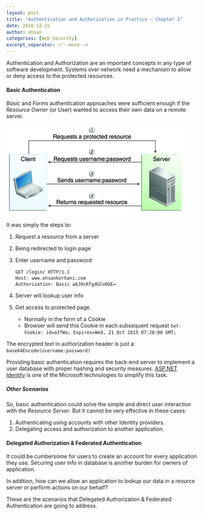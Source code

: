 ```yaml
---
layout: post
title: "Authentication and Authorization in Practice – Chapter 1"
date: 2018-12-15
author: ehsan
categories: [Web Security]
excerpt_separator: <!--more-->
---
```


Authentication and Authorization are an important concepts in any type of software development. Systems over network need a mechanism to allow or deny access to the protected resources.

#### Basic Authentication
_Basic_ and _Forms_ authentication approaches were sufficient enough if the _Resource Owner_ (or User) wanted to access their own data on a remote server.

<img src="/assets/images/security-httpBasicAuthentication.gif" alt="Diagram of four steps in HTTP basic authentication between client and server (docs.oracle.com)" />

<!--more-->

It was simply the steps to:
1. Request a resource from a server
2. Being redirected to login page
3. Enter username and password

    ```bach
    GET /login/ HTTP/1.1
    Host: www.ehsankorhani.com
    Authorization: Basic aAJ0cKfgdGCoObE=
    ```

4. Server will lookup user info
5. Get access to protected page.
   - Normally in the form of a Cookie
   - Browser will send this Cookie in each subsequent request
   `Set-Cookie: id=a3fWa; Expires=Wed, 21 Oct 2015 07:28:00 GMT;`


The encrypted text in authorization header is just a:
`base64Encode(username:password)`

Providing basic authentication requires the back-end server to implement a user database with proper hashing and security measures.
[ASP.NET Identity](https://www.asp.net/identity) is one of the Microsoft technologies to simplify this task.


##### Other Scenarios
So, basic authentication could solve the simple and direct user interaction with the _Resource Server_.
But it cannot be very effective in these cases:
1. Authenticating using accounts with other Identity providers.
2. Delegating access and authorization to another application.

#### Delegated Authorization & Federated Authentication
It could be cumbersome for users to create an account for every application they use. Securing user info in database is another burden for owners of application.

In addition, how can we allow an application to lookup our data in a reource server or perform actions on our behalf?

These are the scenarios that Delegated Authorization & Federated Authentication are going to address.
